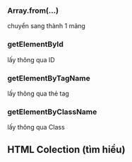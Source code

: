 ### Array.from(...) 
chuyển sang thành 1 mảng

### getElementById 
lấy thông qua ID

### getElementByTagName
lấy thông qua thẻ tag

### getElementByClassName
lấy thông qua Class

## HTML Colection (tìm hiểu)